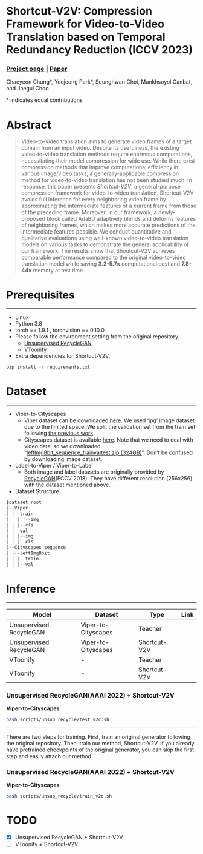 # Shortcut-V2V: Compression Framework for Video-to-Video Translation based on Temporal Redundancy Reduction (ICCV 2023)

### [Project page](https://shortcut-v2v.github.io/) | [Paper](https://arxiv.org/abs/2308.08011)

Chaeyeon Chung*, Yeojeong Park*, Seunghwan Choi, Munkhsoyol Ganbat, and Jaegul Choo

\* indicates equal contributions

# Abstract

> Video-to-video translation aims to generate video frames of a target domain from an input video. Despite its usefulness, the existing video-to-video translation methods require enormous computations, necessitating their model compression for wide use. While there exist compression methods that improve computational efficiency in various image/video tasks, a generally-applicable compression method for video-to-video translation has not been studied much. In response, this paper presents *Shortcut-V2V*, a general-purpose compression framework for video-to-video translation. Shortcut-V2V avoids full inference for every neighboring video frame by approximating the intermediate features of a current frame from those of the preceding frame. Moreover, in our framework, a newly-proposed block called AdaBD adaptively blends and deforms features of neighboring frames, which makes more accurate predictions of the intermediate features possible. We conduct quantitative and qualitative evaluations using well-known video-to-video translation models on various tasks to demonstrate the general applicability of our framework. The results show that Shoutcut-V2V achieves comparable performance compared to the original video-to-video translation model while saving **3.2-5.7x** computational cost and **7.8-44x** memory at test time.
> 

# Prerequisites

---

- Linux
- Python 3.8
- torch == 1.9.1 , torchvision == 0.10.0
- Please follow the environment setting from the original repository.
    - [Unsupervised RecycleGAN](https://github.com/wangkaihong/Unsup_Recycle_GAN)
    - [VToonify](https://github.com/williamyang1991/VToonify)
- Extra dependencies for Shortcut-V2V:

```bash
pip install -r requirements.txt
```

# Dataset

---

- Viper-to-Cityscapes
    - Viper dataset can be downloaded [here](https://playing-for-benchmarks.org/download/). We used ‘jpg’ image dataset due to the limited space. We split the validation set from the train set following [the previous work](https://github.com/aayushbansal/Recycle-GAN/).
    - Cityscapes dataset is available [here](https://www.cityscapes-dataset.com/downloads/). Note that we need to deal with video data, so we downloaded “[leftImg8bit_sequence_trainvaltest.zip (324GB)](https://www.cityscapes-dataset.com/file-handling/?packageID=14)”. Don’t be confused by downloading image dataset.
- Label-to-Viper / Viper-to-Label
    - Both image and label datasets are originally provided by [RecycleGAN](https://www.dropbox.com/s/qhu29y5cx4lyfun/Viper_data.tar.gz?dl=0)(ECCV 2018). They have different resolution (256x256) with the dataset mentioned above.
- Dataset Structure

```jsx
$dataset_root
|--Viper  
| |--train
|	| |--img
| | |--cls
| |--val
| | |--img
| | |--cls                  
|--Cityscapes_sequence
| |--leftImg8bit
| | |--train
| | |--val                      
```

# Inference

---

| Model | Dataset | Type | Link |
| --- | --- | --- | --- |
| Unsupervised RecycleGAN | Viper-to-Cityscapes | Teacher |  |
| Unsupervised RecycleGAN | Viper-to-Cityscapes | Shortcut-V2V |  |
| VToonify | - | Teacher |  |
| VToonify | - | Shortcut-V2V |  |

### Unsupervised RecycleGAN(AAAI 2022) + Shortcut-V2V

**Viper-to-Cityscapes**

```bash
bash scripts/unsup_recycle/test_v2c.sh
```


---

There are two steps for training. First, train an original generator following the original repository. Then, train our method, Shortcut-V2V. If you already have pretrained checkpoints of the original generator, you can skip the first step and easily attach our method.

### Unsupervised RecycleGAN(AAAI 2022) + Shortcut-V2V

**Viper-to-Cityscapes**

```bash
bash scripts/unsup_recycle/train_v2c.sh
```


# TODO
- [x] Unsupervised RecycleGAN + Shortcut-V2V
- [ ] VToonify + Shortcut-V2V